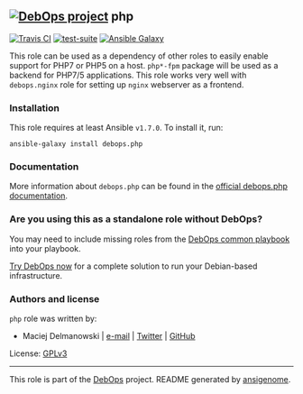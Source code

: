## [![DebOps project](http://debops.org/images/debops-small.png)](http://debops.org) php

[![Travis CI](http://img.shields.io/travis/debops/ansible-php.svg?style=flat)](http://travis-ci.org/debops/ansible-php) [![test-suite](http://img.shields.io/badge/test--suite-ansible--php-blue.svg?style=flat)](https://github.com/debops/test-suite/tree/master/ansible-php/)  [![Ansible Galaxy](http://img.shields.io/badge/galaxy-debops.php5-660198.svg?style=flat)](https://galaxy.ansible.com/list#/roles/1585)

This role can be used as a dependency of other roles to easily enable
support for PHP7 or PHP5 on a host. `php*-fpm` package will be used as a backend
for PHP7/5 applications. This role works very well with `debops.nginx` role
for setting up `nginx` webserver as a frontend.

### Installation

This role requires at least Ansible `v1.7.0`. To install it, run:

    ansible-galaxy install debops.php

### Documentation

More information about `debops.php` can be found in the
[official debops.php documentation](http://docs.debops.org/en/latest/ansible/roles/debops.php.html).



### Are you using this as a standalone role without DebOps?

You may need to include missing roles from the [DebOps common
playbook](https://github.com/debops/debops-playbooks/blob/master/playbooks/common.yml)
into your playbook.

[Try DebOps now](https://github.com/debops/debops) for a complete solution to run your Debian-based infrastructure.





### Authors and license

`php` role was written by:
- Maciej Delmanowski | [e-mail](mailto:drybjed@gmail.com) | [Twitter](https://twitter.com/drybjed) | [GitHub](https://github.com/drybjed)

License: [GPLv3](https://tldrlegal.com/license/gnu-general-public-license-v3-%28gpl-3%29)

***

This role is part of the [DebOps](http://debops.org/) project. README generated by [ansigenome](https://github.com/nickjj/ansigenome/).
